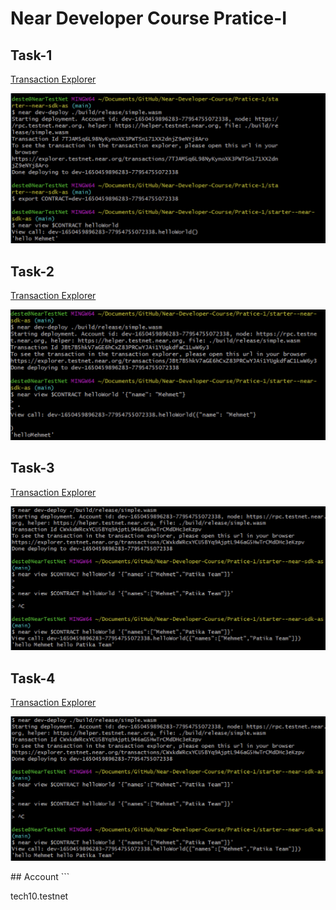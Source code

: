 # Near Developer Course Pratice-I




## Task-1

[Transaction Explorer](https://explorer.testnet.near.org/transactions/7TJAM5q6L98NyKynoXK3PWTSn171XX2dnjZ9eNYj8Aro)

<p align="center">
    <img src="https://raw.githubusercontent.com/SouL-H/Near-Developer-Course/main/Pratice-1/img/task1.png"  alt="Observer">

</p>

## Task-2

[Transaction Explorer](https://explorer.testnet.near.org/transactions/JBt7B5hkV7aGE6hCxZ83PRCwYJAi1YUgkdfaC1LwW6y3)

<p align="center">
    <img src="https://raw.githubusercontent.com/SouL-H/Near-Developer-Course/main/Pratice-1/img/task2.png"  alt="Observer">

</p>

## Task-3

[Transaction Explorer](https://explorer.testnet.near.org/transactions/CWxkdWRcxYCU5BYq9AjptL946aG5HwTrCMdDHc3eKzpv)

<p align="center">
    <img src="https://raw.githubusercontent.com/SouL-H/Near-Developer-Course/main/Pratice-1/img/task3.png"  alt="Observer">

</p>

## Task-4

[Transaction Explorer](https://explorer.testnet.near.org/transactions/EC51ofpyoHHNHhwLvCx82ozWG7F1uA4JjhhvhBjkMjyB)

<p align="center">
    <img src="https://raw.githubusercontent.com/SouL-H/Near-Developer-Course/main/Pratice-1/img/task3.png"  alt="Observer">

</p>
## Account
```

tech10.testnet

```
